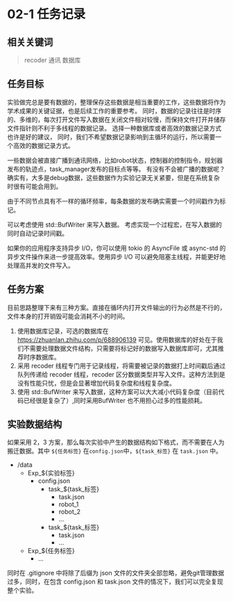 # 02-1 任务记录

## 相关关键词

> recoder 通讯 数据库

## 任务目标

实验做完总是要有数据的，整理保存这些数据是相当重要的工作，这些数据将作为学术成果的关键证据，也是后续工作的重要参考。
同时，数据的记录往往是时序的、多维的，每次打开文件写入数据在关闭文件相对较慢，而保持文件打开并储存文件指针则不利于多线程的数据记录。
选择一种数据库或者高效的数据记录方式也许是好的建议，
同时，我们不希望数据记录影响到主循环的运行，所以需要一个高效的数据记录方式。

一些数据会被直接广播到通讯网络，比如robot状态，控制器的控制指令，规划器发布的轨迹点，task_manager发布的目标点等等。
有没有不会被广播的数据呢？确实有，大多是debug数据，这些数据作为实验记录无关紧要，但是在系统复杂时很有可能会用到。

由于不同节点具有不一样的循环频率，每条数据的发布确实需要一个时间戳作为标记。

可以考虑使用 std::BufWriter 来写入数据。
考虑实现一个过程宏，在写入数据的同时自动记录时间戳。

如果你的应用程序支持异步 I/O，你可以使用 tokio 的 AsyncFile 或 async-std 的异步文件操作来进一步提高效率。使用异步 I/O 可以避免阻塞主线程，并能更好地处理高并发的文件写入。

## 任务方案

目前思路整理下来有三种方案。直接在循环内打开文件输出的行为必然是不行的，文件本身的打开销毁可能会消耗不小的时间。

1. 使用数据库记录，可选的数据库在 <https://zhuanlan.zhihu.com/p/688906139> 可见。使用数据库的好处在于我们不需要处理数据文件结构，只需要将标记好的数据写入数据库即可，尤其推荐时序数据库。
2. 采用 recoder 线程专门用于记录线程，将需要被记录的数据打上时间戳后通过队列传递给 recoder 线程，recoder 区分数据类型并写入文件。这种方法到是没有性能只忧，但是会显著增加代码复杂度和线程复杂度。
3. 使用 std::BufWriter 来写入数据，这种方案可以大大减小代码复杂度（目前代码已经很是复杂了）,同时采用BufWriter 也不用担心过多的性能损耗。

## 实验数据结构

如果采用 2，3 方案，那么每次实验中产生的数据结构如下格式，而不需要在人为搬迁数据。其中 `${任务标签}` 在`config.json`中，`${task_标签}` 在 `task.json` 中。

- /data
  - Exp_${实验标签}
    - config.json
      - task_${task_标签}
        - task.json
        - robot_1
        - robot_2
        - ...
      - task_${task_标签}
        - task.json
        - ...
  - Exp_${任务标签}
    - ...

同时在 .gitignore 中将除了后缀为 json 文件的文件夹全部忽略，避免git管理数据过多，同时，在包含 config.json 和 task.json 文件的情况下，我们可以完全复现整个实验。
